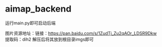 # aimap_backend

运行main.py即可启动后端

图片资源地址：链接：https://pan.baidu.com/s/1ZudTj_Zu2qAOr_LDSR9Dkw 提取码：dih2 解压后将其放到根目录imgs即可
